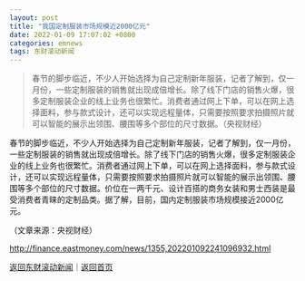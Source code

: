 ```yaml
---
layout: post
title: "我国定制服装市场规模近2000亿元"
date: 2022-01-09 17:07:02 +0800
categories: emnews
tags: 东财滚动新闻
---
```

> 春节的脚步临近，不少人开始选择为自己定制新年服装，记者了解到，仅一月份，一些定制服装的销售就出现成倍增长。除了线下门店的销售火爆，很多定制服装企业的线上业务也很繁忙。消费者通过网上下单，可以在网上选择面料，参与款式设计，还可以实现远程量体，只需要按照要求拍摄照片就可以智能的展示出领围、腰围等多个部位的尺寸数据。（央视财经）

<p>春节的脚步临近，不少人开始选择为自己定制新年服装，记者了解到，仅一月份，一些定制服装的销售就出现成倍增长。除了线下门店的销售火爆，很多定制服装企业的线上业务也很繁忙。消费者通过网上下单，可以在网上选择面料，参与款式设计，还可以实现远程量体，只需要按照要求拍摄照片就可以智能的展示出领围、腰围等多个部位的尺寸数据。价位在一两千元、设计百搭的商务女装和男士西装是最受消费者青睐的定制品类。据了解，目前，国内定制服装市场规模接近2000亿元。 </p><p class="em_media">（文章来源：央视财经）</p>

<http://finance.eastmoney.com/news/1355,202201092241096932.html>

[返回东财滚动新闻](//finews.withounder.com/emnews/)｜[返回首页](//finews.withounder.com/)